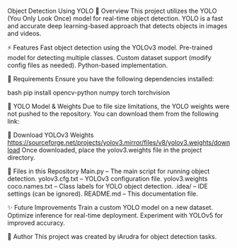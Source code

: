Object Detection Using YOLO
📌 Overview
This project utilizes the YOLO (You Only Look Once) model for real-time object detection. YOLO is a fast and accurate deep learning-based approach that detects objects in images and videos.

⚡ Features
Fast object detection using the YOLOv3 model.
Pre-trained model for detecting multiple classes.
Custom dataset support (modify config files as needed).
Python-based implementation.

🔧 Requirements
Ensure you have the following dependencies installed:

bash
pip install opencv-python numpy torch torchvision


📜 YOLO Model & Weights
Due to file size limitations, the YOLO weights were not pushed to the repository. You can download them from the following link:

🔗 Download YOLOv3 Weights
https://sourceforge.net/projects/yolov3.mirror/files/v8/yolov3.weights/download
Once downloaded, place the yolov3.weights file in the project directory.

📝 Files in this Repository
Main.py – The main script for running object detection.
yolov3.cfg.txt – YOLOv3 configuration file.
yolov3.weights
coco.names.txt – Class labels for YOLO object detection.
.idea/ – IDE settings (can be ignored).
README.md – This documentation file.

✨ Future Improvements
Train a custom YOLO model on a new dataset.
Optimize inference for real-time deployment.
Experiment with YOLOv5 for improved accuracy.

📌 Author
This project was created by iArudra for object detection tasks.
